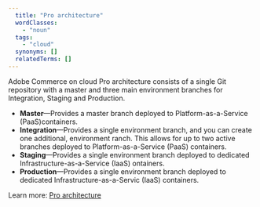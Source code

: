 ```yaml
---
  title: "Pro architecture"
  wordClasses:
    - "noun"
  tags:
    - "cloud"
  synonyms: []
  relatedTerms: []
---
```

Adobe Commerce on cloud Pro architecture consists of a single Git repository with a master and three main environment branches for Integration, Staging and Production.

* **Master**—Provides a master branch deployed to Platform-as-a-Service (PaaS)containers.
* **Integration**—Provides a single environment branch, and you can create one additional, environment ranch. This allows for up to two active branches deployed to Platform-as-a-Service (PaaS) containers.
* **Staging**—Provides a single environment branch deployed to dedicated Infrastructure-as-a-Service (IaaS) ontainers.
* **Production**—Provides a single environment branch deployed to dedicated Infrastructure-as-a-Servic (IaaS) containers.

Learn more: [Pro architecture](https://devdocs.magento.com/cloud/architecture/pro-architecture.html)
